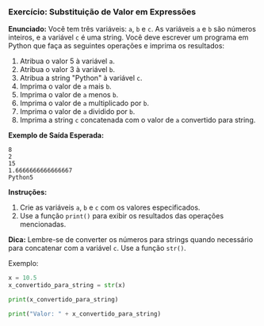 ### Exercício: Substituição de Valor em Expressões

**Enunciado:**
Você tem três variáveis: `a`, `b` e `c`. As variáveis `a` e `b` são números inteiros, e a variável `c` é uma string. Você deve escrever um programa em Python que faça as seguintes operações e imprima os resultados:

1. Atribua o valor 5 à variável `a`.
2. Atribua o valor 3 à variável `b`.
3. Atribua a string "Python" à variável `c`.
4. Imprima o valor de `a` mais `b`.
5. Imprima o valor de `a` menos `b`.
6. Imprima o valor de `a` multiplicado por `b`.
7. Imprima o valor de `a` dividido por `b`.
8. Imprima a string `c` concatenada com o valor de `a` convertido para string.

**Exemplo de Saída Esperada:**
```
8
2
15
1.6666666666666667
Python5
```

**Instruções:**
1. Crie as variáveis `a`, `b` e `c` com os valores especificados.
2. Use a função `print()` para exibir os resultados das operações mencionadas.

**Dica:** Lembre-se de converter os números para strings quando necessário para concatenar com a variável `c`. Use a função `str()`.

Exemplo:

```python
x = 10.5
x_convertido_para_string = str(x)

print(x_convertido_para_string)

print("Valor: " + x_convertido_para_string)
```
